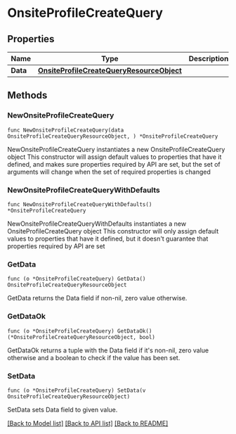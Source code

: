 # OnsiteProfileCreateQuery

## Properties

Name | Type | Description | Notes
------------ | ------------- | ------------- | -------------
**Data** | [**OnsiteProfileCreateQueryResourceObject**](OnsiteProfileCreateQueryResourceObject.md) |  | 

## Methods

### NewOnsiteProfileCreateQuery

`func NewOnsiteProfileCreateQuery(data OnsiteProfileCreateQueryResourceObject, ) *OnsiteProfileCreateQuery`

NewOnsiteProfileCreateQuery instantiates a new OnsiteProfileCreateQuery object
This constructor will assign default values to properties that have it defined,
and makes sure properties required by API are set, but the set of arguments
will change when the set of required properties is changed

### NewOnsiteProfileCreateQueryWithDefaults

`func NewOnsiteProfileCreateQueryWithDefaults() *OnsiteProfileCreateQuery`

NewOnsiteProfileCreateQueryWithDefaults instantiates a new OnsiteProfileCreateQuery object
This constructor will only assign default values to properties that have it defined,
but it doesn't guarantee that properties required by API are set

### GetData

`func (o *OnsiteProfileCreateQuery) GetData() OnsiteProfileCreateQueryResourceObject`

GetData returns the Data field if non-nil, zero value otherwise.

### GetDataOk

`func (o *OnsiteProfileCreateQuery) GetDataOk() (*OnsiteProfileCreateQueryResourceObject, bool)`

GetDataOk returns a tuple with the Data field if it's non-nil, zero value otherwise
and a boolean to check if the value has been set.

### SetData

`func (o *OnsiteProfileCreateQuery) SetData(v OnsiteProfileCreateQueryResourceObject)`

SetData sets Data field to given value.



[[Back to Model list]](../README.md#documentation-for-models) [[Back to API list]](../README.md#documentation-for-api-endpoints) [[Back to README]](../README.md)


